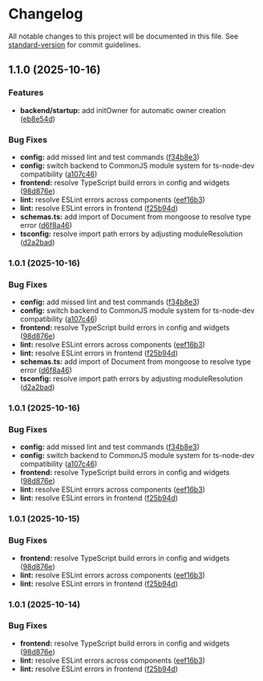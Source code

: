 # Changelog

All notable changes to this project will be documented in this file. See [standard-version](https://github.com/conventional-changelog/standard-version) for commit guidelines.

## 1.1.0 (2025-10-16)


### Features

* **backend/startup:** add initOwner for automatic owner creation ([eb8e54d](https://github.com/Asuzaka/crm/commit/eb8e54df422bb1048e0d30ec39ffcbd30a806dd4))


### Bug Fixes

* **config:** add missed lint and test commands ([f34b8e3](https://github.com/Asuzaka/crm/commit/f34b8e34cce4c97ffcdfba7f1e6b232f861e6d72))
* **config:** switch backend to CommonJS module system for ts-node-dev compatibility ([a107c46](https://github.com/Asuzaka/crm/commit/a107c468a715c94f2a75e098d05821d79b1181a6))
* **frontend:** resolve TypeScript build errors in config and widgets ([98d876e](https://github.com/Asuzaka/crm/commit/98d876e8e6c1e83772206ae6bf810c2c8132aa5c))
* **lint:** resolve ESLint errors across components ([eef16b3](https://github.com/Asuzaka/crm/commit/eef16b3f7dae89f3a7850fa520d55d74fa5389a8))
* **lint:** resolve ESLint errors in frontend ([f25b94d](https://github.com/Asuzaka/crm/commit/f25b94d9be75209608a426875f7529ba25eda1d0))
* **schemas.ts:** add import of Document from mongoose to resolve type error ([d6f8a46](https://github.com/Asuzaka/crm/commit/d6f8a46ade060fa52a363e110850a19be4ccad4e))
* **tsconfig:** resolve import path errors by adjusting moduleResolution ([d2a2bad](https://github.com/Asuzaka/crm/commit/d2a2bad391323c812f976d06cff280e6769ed721))

### 1.0.1 (2025-10-16)


### Bug Fixes

* **config:** add missed lint and test commands ([f34b8e3](https://github.com/Asuzaka/crm/commit/f34b8e34cce4c97ffcdfba7f1e6b232f861e6d72))
* **config:** switch backend to CommonJS module system for ts-node-dev compatibility ([a107c46](https://github.com/Asuzaka/crm/commit/a107c468a715c94f2a75e098d05821d79b1181a6))
* **frontend:** resolve TypeScript build errors in config and widgets ([98d876e](https://github.com/Asuzaka/crm/commit/98d876e8e6c1e83772206ae6bf810c2c8132aa5c))
* **lint:** resolve ESLint errors across components ([eef16b3](https://github.com/Asuzaka/crm/commit/eef16b3f7dae89f3a7850fa520d55d74fa5389a8))
* **lint:** resolve ESLint errors in frontend ([f25b94d](https://github.com/Asuzaka/crm/commit/f25b94d9be75209608a426875f7529ba25eda1d0))
* **schemas.ts:** add import of Document from mongoose to resolve type error ([d6f8a46](https://github.com/Asuzaka/crm/commit/d6f8a46ade060fa52a363e110850a19be4ccad4e))
* **tsconfig:** resolve import path errors by adjusting moduleResolution ([d2a2bad](https://github.com/Asuzaka/crm/commit/d2a2bad391323c812f976d06cff280e6769ed721))

### 1.0.1 (2025-10-16)


### Bug Fixes

* **config:** add missed lint and test commands ([f34b8e3](https://github.com/Asuzaka/crm/commit/f34b8e34cce4c97ffcdfba7f1e6b232f861e6d72))
* **config:** switch backend to CommonJS module system for ts-node-dev compatibility ([a107c46](https://github.com/Asuzaka/crm/commit/a107c468a715c94f2a75e098d05821d79b1181a6))
* **frontend:** resolve TypeScript build errors in config and widgets ([98d876e](https://github.com/Asuzaka/crm/commit/98d876e8e6c1e83772206ae6bf810c2c8132aa5c))
* **lint:** resolve ESLint errors across components ([eef16b3](https://github.com/Asuzaka/crm/commit/eef16b3f7dae89f3a7850fa520d55d74fa5389a8))
* **lint:** resolve ESLint errors in frontend ([f25b94d](https://github.com/Asuzaka/crm/commit/f25b94d9be75209608a426875f7529ba25eda1d0))

### 1.0.1 (2025-10-15)


### Bug Fixes

* **frontend:** resolve TypeScript build errors in config and widgets ([98d876e](https://github.com/Asuzaka/crm/commit/98d876e8e6c1e83772206ae6bf810c2c8132aa5c))
* **lint:** resolve ESLint errors across components ([eef16b3](https://github.com/Asuzaka/crm/commit/eef16b3f7dae89f3a7850fa520d55d74fa5389a8))
* **lint:** resolve ESLint errors in frontend ([f25b94d](https://github.com/Asuzaka/crm/commit/f25b94d9be75209608a426875f7529ba25eda1d0))

### 1.0.1 (2025-10-14)


### Bug Fixes

* **frontend:** resolve TypeScript build errors in config and widgets ([98d876e](https://github.com/Asuzaka/crm/commit/98d876e8e6c1e83772206ae6bf810c2c8132aa5c))
* **lint:** resolve ESLint errors across components ([eef16b3](https://github.com/Asuzaka/crm/commit/eef16b3f7dae89f3a7850fa520d55d74fa5389a8))
* **lint:** resolve ESLint errors in frontend ([f25b94d](https://github.com/Asuzaka/crm/commit/f25b94d9be75209608a426875f7529ba25eda1d0))
